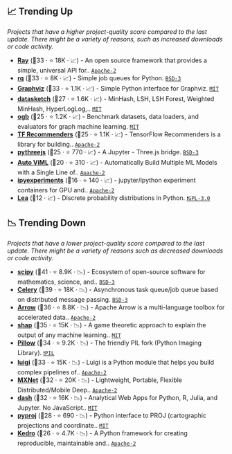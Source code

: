 ## 📈 Trending Up

_Projects that have a higher project-quality score compared to the last update. There might be a variety of reasons, such as increased downloads or code activity._

- <b><a href="https://github.com/ray-project/ray">Ray</a></b> (🥇33 ·  ⭐ 18K · 📈) - An open source framework that provides a simple, universal API for.. <code><a href="http://bit.ly/3nYMfla">Apache-2</a></code>
- <b><a href="https://github.com/rq/rq">rq</a></b> (🥇33 ·  ⭐ 8K · 📈) - Simple job queues for Python. <code><a href="http://bit.ly/3aKzpTv">BSD-3</a></code>
- <b><a href="https://github.com/xflr6/graphviz">Graphviz</a></b> (🥇33 ·  ⭐ 1.1K · 📈) - Simple Python interface for Graphviz. <code><a href="http://bit.ly/34MBwT8">MIT</a></code>
- <b><a href="https://github.com/ekzhu/datasketch">datasketch</a></b> (🥉27 ·  ⭐ 1.6K · 📈) - MinHash, LSH, LSH Forest, Weighted MinHash, HyperLogLog,.. <code><a href="http://bit.ly/34MBwT8">MIT</a></code>
- <b><a href="https://github.com/snap-stanford/ogb">ogb</a></b> (🥈25 ·  ⭐ 1.2K · 📈) - Benchmark datasets, data loaders, and evaluators for graph machine learning. <code><a href="http://bit.ly/34MBwT8">MIT</a></code>
- <b><a href="https://github.com/tensorflow/recommenders">TF Recommenders</a></b> (🥈25 ·  ⭐ 1.1K · 📈) - TensorFlow Recommenders is a library for building.. <code><a href="http://bit.ly/3nYMfla">Apache-2</a></code> <code><img src="https://git.io/JLy1A" style="display:inline;" width="13" height="13"></code>
- <b><a href="https://github.com/jupyter-widgets/pythreejs">pythreejs</a></b> (🥉25 ·  ⭐ 770 · 📈) - A Jupyter - Three.js bridge. <code><a href="http://bit.ly/3aKzpTv">BSD-3</a></code> <code><img src="https://git.io/JLy1E" style="display:inline;" width="13" height="13"></code>
- <b><a href="https://github.com/AutoViML/Auto_ViML">Auto ViML</a></b> (🥉20 ·  ⭐ 310 · 📈) - Automatically Build Multiple ML Models with a Single Line of.. <code><a href="http://bit.ly/3nYMfla">Apache-2</a></code>
- <b><a href="https://github.com/stas00/ipyexperiments">ipyexperiments</a></b> (🥉16 ·  ⭐ 140 · 📈) - jupyter/ipython experiment containers for GPU and.. <code><a href="http://bit.ly/3nYMfla">Apache-2</a></code> <code><img src="https://git.io/JLy1E" style="display:inline;" width="13" height="13"></code>
- <b><a href="http://bitbucket.org/piedenis/lea">Lea</a></b> (🥉12 · 📈) - Discrete probability distributions in Python. <code><a href="http://bit.ly/2M0xdwT">❗️GPL-3.0</a></code>

## 📉 Trending Down

_Projects that have a lower project-quality score compared to the last update. There might be a variety of reasons such as decreased downloads or code activity._

- <b><a href="https://github.com/scipy/scipy">scipy</a></b> (🥇41 ·  ⭐ 8.9K · 📉) - Ecosystem of open-source software for mathematics, science, and.. <code><a href="http://bit.ly/3aKzpTv">BSD-3</a></code>
- <b><a href="https://github.com/celery/celery">Celery</a></b> (🥇39 ·  ⭐ 18K · 📉) - Asynchronous task queue/job queue based on distributed message passing. <code><a href="http://bit.ly/3aKzpTv">BSD-3</a></code>
- <b><a href="https://github.com/apache/arrow">Arrow</a></b> (🥇36 ·  ⭐ 8.8K · 📉) - Apache Arrow is a multi-language toolbox for accelerated data.. <code><a href="http://bit.ly/3nYMfla">Apache-2</a></code>
- <b><a href="https://github.com/slundberg/shap">shap</a></b> (🥇35 ·  ⭐ 15K · 📉) - A game theoretic approach to explain the output of any machine learning.. <code><a href="http://bit.ly/34MBwT8">MIT</a></code>
- <b><a href="https://github.com/python-pillow/Pillow">Pillow</a></b> (🥇34 ·  ⭐ 9.2K · 📉) - The friendly PIL fork (Python Imaging Library). <code><a href="https://tldrlegal.com/search?q=PIL">❗️PIL</a></code>
- <b><a href="https://github.com/spotify/luigi">luigi</a></b> (🥇33 ·  ⭐ 15K · 📉) - Luigi is a Python module that helps you build complex pipelines of.. <code><a href="http://bit.ly/3nYMfla">Apache-2</a></code>
- <b><a href="https://github.com/apache/incubator-mxnet">MXNet</a></b> (🥈32 ·  ⭐ 20K · 📉) - Lightweight, Portable, Flexible Distributed/Mobile Deep.. <code><a href="http://bit.ly/3nYMfla">Apache-2</a></code> <code><img src="https://git.io/JLy1X" style="display:inline;" width="13" height="13"></code>
- <b><a href="https://github.com/plotly/dash">dash</a></b> (🥈32 ·  ⭐ 16K · 📉) - Analytical Web Apps for Python, R, Julia, and Jupyter. No JavaScript.. <code><a href="http://bit.ly/34MBwT8">MIT</a></code>
- <b><a href="https://github.com/pyproj4/pyproj">pyproj</a></b> (🥈28 ·  ⭐ 690 · 📉) - Python interface to PROJ (cartographic projections and coordinate.. <code><a href="http://bit.ly/34MBwT8">MIT</a></code>
- <b><a href="https://github.com/quantumblacklabs/kedro">Kedro</a></b> (🥈26 ·  ⭐ 4.7K · 📉) - A Python framework for creating reproducible, maintainable and.. <code><a href="http://bit.ly/3nYMfla">Apache-2</a></code>

